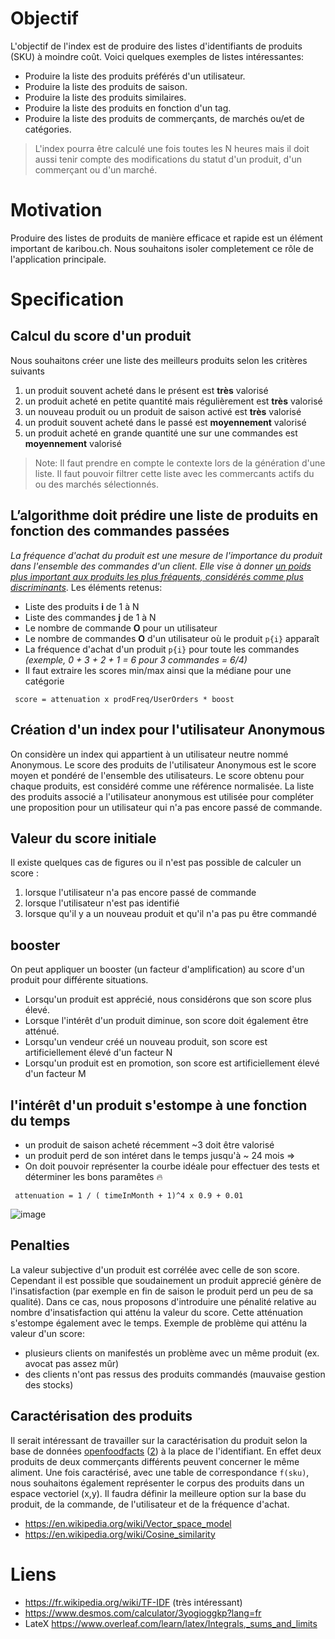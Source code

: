 # Objectif
L'objectif de l'index est de produire des listes d'identifiants de produits (SKU) à moindre coût. Voici quelques exemples de listes intéressantes:

* Produire la liste des produits préférés d'un utilisateur.
* Produire la liste des produits de saison.
* Produire la liste des produits similaires.
* Produire la liste des produits en fonction d'un tag.
* Produire la liste des produits de commerçants, de marchés ou/et de catégories.

> L'index pourra être calculé une fois toutes les N heures mais il doit aussi tenir compte des modifications du statut d'un produit, d'un commerçant ou d'un marché.

# Motivation
Produire des listes de produits de manière efficace et rapide est un élément important de karibou.ch. Nous souhaitons isoler completement ce rôle de l'application principale. 

# Specification

## Calcul du score d'un produit 
Nous souhaitons créer une liste des meilleurs produits selon les critères suivants
1. un produit souvent acheté dans le présent est **très** valorisé
1. un produit acheté en petite quantité mais régulièrement est **très** valorisé
2. un nouveau produit ou un produit de saison activé  est **très** valorisé
3. un produit souvent acheté dans le passé est **moyennement** valorisé
4. un produit acheté en grande quantité une sur une commandes est **moyennement** valorisé 

> Note: Il faut prendre en compte le contexte lors de la génération d'une liste. Il faut pouvoir filtrer cette liste avec les commercants actifs du ou des marchés sélectionnés. 


## L’algorithme doit prédire une liste de produits en fonction des commandes passées
_La fréquence d'achat du produit est une mesure de l'importance du produit dans l'ensemble des commandes d'un client. Elle vise à donner <u>un poids plus important aux produits les plus fréquents, considérés comme plus discriminants</u>_. Les éléments retenus: 

* Liste des produits **i** de 1 à N
* Liste des commandes **j** de 1 à N
* Le nombre de commande **O**  pour un utilisateur 
* Le nombre de commandes **O** d'un utilisateur où le produit `p{i}`  apparaît
* La fréquence d'achat d'un produit `p{i}` pour toute les commandes *(exemple, 0 + 3 + 2 + 1 = 6 pour 3 commandes = 6/4)*
* Il faut extraire les scores min/max ainsi que la médiane pour une catégorie 

```
 score = attenuation x prodFreq/UserOrders * boost
```

## Création d'un index pour l'utilisateur Anonymous
On considère un index qui appartient à un utilisateur neutre nommé Anonymous. Le score des produits de l'utilisateur Anonymous est le score moyen et pondéré de l'ensemble des utilisateurs. Le score obtenu pour chaque produits, est considéré comme une référence normalisée. La liste des produits associé a l'utilisateur anonymous est utilisée pour compléter une proposition pour un utilisateur qui n'a pas encore passé de commande.

## Valeur du score initiale
Il existe quelques cas de figures ou il n'est pas possible de calculer un score :
1. lorsque l'utilisateur n'a pas encore passé de commande
2. lorsque l'utilisateur n'est pas identifié
3. lorsque qu'il y a un nouveau produit et qu'il n'a pas pu être commandé

## booster
On peut appliquer un booster (un facteur d'amplification) au score d'un produit pour différente situations. 
* Lorsqu'un produit est apprécié, nous considérons que son score plus élevé. 
* Lorsque l'intérêt d'un produit diminue, son score doit également être atténué.
* Lorsqu'un vendeur créé un nouveau produit, son score est artificiellement élevé  d'un facteur N
* Lorsqu'un produit est en promotion, son score est artificiellement élevé d'un facteur M

## l'intérêt d'un produit s'estompe à une fonction du temps
* un produit de saison acheté récemment ~3 doit être valorisé
* un produit perd de son intéret dans le temps jusqu'à ~ 24 mois => 
* On doit pouvoir représenter la courbe idéale pour effectuer des tests et déterminer les bons paramêtes :fire:
```
 attenuation = 1 / ( timeInMonth + 1)^4 x 0.9 + 0.01 
```

![image](https://user-images.githubusercontent.com/1422935/162250655-47499e41-6bab-4140-bdd2-4102643e4609.png)


## Penalties
La valeur subjective d'un produit est corrélée avec celle de son score. Cependant il est possible que soudainement un produit apprecié génère de l'insatisfaction (par exemple en fin de saison le produit perd un peu de sa qualité). Dans ce cas, nous proposons d'introduire une pénalité relative au nombre d'insatisfaction qui atténu la valeur du score. Cette atténuation s'estompe également avec le temps. Exemple de problème qui atténu la valeur d'un score:
* plusieurs clients on manifestés un problème avec un même produit (ex. avocat pas assez mûr)
* des clients n'ont pas ressus des produits commandés (mauvaise gestion des stocks)

## Caractérisation des produits 
Il serait intéressant de travailler sur la caractérisation du produit selon la base de données [openfoodfacts](https://raw.githubusercontent.com/openfoodfacts/openfoodfacts-nodejs/develop/test/mockdata/categories.json) ([2](https://world.openfoodfacts.org/categories)) à la place de l'identifiant. En effet deux produits de deux commerçants différents peuvent concerner le même aliment. 
Une fois caractérisé, avec une table de correspondance `f(sku)`, nous souhaitons également représenter le corpus des produits dans un espace vectoriel (x,y). Il faudra définir la meilleure option sur la base du produit, de la commande, de l'utilisateur et de la fréquence d'achat. 

* https://en.wikipedia.org/wiki/Vector_space_model
* https://en.wikipedia.org/wiki/Cosine_similarity


# Liens
* https://fr.wikipedia.org/wiki/TF-IDF (très intéressant)
* https://www.desmos.com/calculator/3yogioggkp?lang=fr
* LateX https://www.overleaf.com/learn/latex/Integrals,_sums_and_limits
